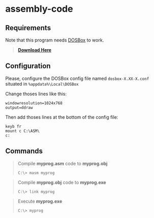 # assembly-code

## Requirements

Note that this program needs [DOSBox](https://www.dosbox.com/download.php?main=1) to work.


> **[Download Here](https://www.dosbox.com/download.php?main=1)**

## Configuration

Please, configure the DOSBox config file named
`dosbox-X.XX-X.conf`
situated in
`%appdata%\Local\DOSBox`


Change thoses lines like this:
```
windowresolution=1024x768
output=ddraw
```


Then add thoses lines at the bottom of the config file:
```
keyb fr
mount c C:\ASM\
c:
```


## Commands

> Compile **myprog.asm** code to **myprog.obj**
>
>
>```C:\> masm myprog```
>

> Compile **myprog.obj** code to **myprog.exe**
>
>
>```C:\> link myprog```
>

> Execute **myprog.exe**
>
>
>```C:\> myprog```
>
